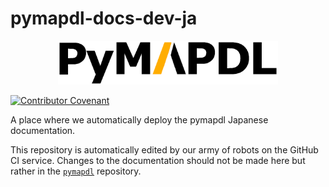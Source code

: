 # pymapdl-docs-dev-ja

<p align="center">
   <picture>
      <source media="(prefers-color-scheme: dark)" srcset="https://github.com/ansys/pymapdl/blob/main/doc/source/_static/logo_dark.png">
      <source media="(prefers-color-scheme: light)" srcset="https://github.com/ansys/pymapdl/blob/main/doc/source/_static/logo_light.png">
      <img alt="PyMAPDL Logo" src="https://github.com/ansys/pymapdl/blob/main/doc/source/_static/logo_light.png" width="70%">
   </picture>
</p>

[![Contributor Covenant](https://img.shields.io/badge/Contributor%20Covenant-2.1-4baaaa.svg)](code_of_conduct.md)

A place where we automatically deploy the pymapdl Japanese documentation.

This repository is automatically edited by our army of robots on the
GitHub CI service. Changes to the documentation should not be made
here but rather in the [`pymapdl`](https://github.com/ansys/pymapdl)
repository.
